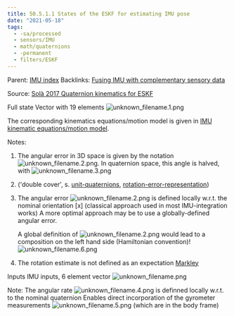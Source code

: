 ```yaml
---
title: 50.5.1.1 States of the ESKF for estimating IMU pose
date: "2021-05-18"
tags:
  - -sa/processed
  - sensors/IMU
  - math/quaternions
  - -permanent
  - filters/ESKF
---
```


Parent: [IMU index](imu-index.md)
Backlinks: [Fusing IMU with complementary sensory data](fusing-imu-with-complementary-sensory-data.md)

Source: [Solà 2017 Quaternion kinematics for ESKF](solà-2017-quaternion-kinematics-for-eskf.md)

Full state
Vector with 19 elements
![unknown_filename.1.png](./_resources/50.5.1.1_States_of_the_ESKF_for_estimating_IMU_pose.resources/unknown_filename.1.png)

The corresponding kinematics equations/motion model is given in [IMU kinematic equations/motion model](imu-kinematic-equations_motion-model.md).

Notes:

1.  The angular error in 3D space is given by the notation![unknown_filename.2.png](./_resources/50.5.1.1_States_of_the_ESKF_for_estimating_IMU_pose.resources/unknown_filename.2.png). In quaternion space, this angle is halved, with ![unknown_filename.3.png](./_resources/50.5.1.1_States_of_the_ESKF_for_estimating_IMU_pose.resources/unknown_filename.3.png)
    
2.  ('double cover', s. [unit-quaternions](rotations/unit-quaternions.md), [rotation-error-representation](rotations/rotation-error-representation.md))
3.  The angular error ![unknown_filename.2.png](./_resources/50.5.1.1_States_of_the_ESKF_for_estimating_IMU_pose.resources/unknown_filename.2.png) is defined locally w.r.t. the nominal orientation [x]  (classical approach used in most IMU-integration works)
    A more optimal approach may be to use a globally-defined angular error.
    
    A global definition of ![unknown_filename.2.png](./_resources/50.5.1.1_States_of_the_ESKF_for_estimating_IMU_pose.resources/unknown_filename.2.png) would lead to a composition on the left hand side (Hamiltonian convention)!
    ![unknown_filename.6.png](./_resources/50.5.1.1_States_of_the_ESKF_for_estimating_IMU_pose.resources/unknown_filename.6.png)
    
4.  The rotation estimate is not defined as an expectation [Markley](markley.md)

Inputs
IMU inputs, 6 element vector
![unknown_filename.png](./_resources/50.5.1.1_States_of_the_ESKF_for_estimating_IMU_pose.resources/unknown_filename.png)

Note:
The angular rate ![unknown_filename.4.png](./_resources/50.5.1.1_States_of_the_ESKF_for_estimating_IMU_pose.resources/unknown_filename.4.png) is definned locally w.r.t. to the nominal quaternion
Enables direct incorporation of the gyrometer measurements ![unknown_filename.5.png](./_resources/50.5.1.1_States_of_the_ESKF_for_estimating_IMU_pose.resources/unknown_filename.5.png) (which are in the body frame)

